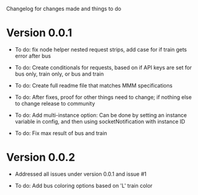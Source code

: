 Changelog for changes made and things to do

# Version 0.0.1

- To do: fix node helper nested request strips, add case for if train gets error after bus

- To do: Create conditionals for requests, based on if API keys are set for bus only, train only, or bus and train

- To do: Create full readme file that matches MMM specifications

- To do: After fixes, proof for other things need to change; if nothing else to change release to community

- To do: Add multi-instance option:  Can be done by setting an instance variable in config, and then using socketNotification with instance ID

- To do: Fix max result of bus and train

# Version 0.0.2

- Addressed all issues under version 0.0.1 and issue #1

- To do:  Add bus coloring options based on 'L' train color
